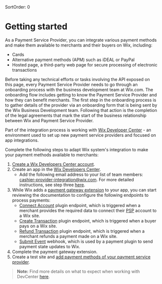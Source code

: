 SortOrder: 0
# Getting started
As a Payment Service Provider, you can integrate various payment methods and make them available to merchants and their buyers on Wix, including:
- Cards
- Alternative payment methods (APM) such as iDEAL or PayPal
- Hosted page, a third-party web page for secure processing of electronic transactions

Before taking any technical efforts or tasks involving the API exposed on this page, every Payment Service Provider needs to go through an onboarding process with the business development team at Wix.com.
The onboarding flow includes getting to know the Payment Service Provider and how they can benefit merchants. 
The first step in the onboarding process is to gather details of the provider via an onboarding form that is being sent by the Wix Business Development team. Following that action is the completion of the legal agreements that mark the start of the business relationship between Wix and Payment Service Provider.

Part of the integration process is working with [Wix Developer Center](https://dev.wix.com/) - an environment used to set up new payment service providers and focused on app integrations.

Complete the following steps to adapt Wix system's integration to make your payment methods available to merchants:

1. [Create a Wix Developers Center account](https://providers-platform.wixanswers.com/kb/en/article/how-to-open-a-devcenter-account).
2. Create an app in the [Wix Developers Center](https://dev.wix.com).
   - Add the following email address to your list of team members: [cashier-provider-integration@wix.com](mailto:cashier-provider-integration@wix.com). For more detailed instructions, see step three [here](https://providers-platform.wixanswers.com/kb/en/article/how-to-open-a-devcenter-account).
3. While Wix adds a [payment gateway extension](https://providers-platform.wixanswers.com/kb/en/article/adding-your-payment-providermethod-to-your-testing-site) to your app, you can start reviewing the documentation to configure the following endpoints to process payments:
    - [Connect Account](https://dev.wix.com/api/rest/payment-provider/provider-platform/account/connect-account) plugin endpoint, which is triggered when a merchant provides the required data to connect their [PSP](https://en.wikipedia.org/wiki/Payment_service_provider) account to a Wix site.
    - [Create Transaction](https://dev.wix.com/api/rest/payment-provider/provider-platform/transaction/create-transaction) plugin endpoint, which is triggered when a buyer pays on a Wix site.
    - [Refund Transaction](https://dev.wix.com/api/rest/payment-provider/provider-platform/transaction/refund-transaction) plugin endpoint, which is triggered when a merchant refunds a payment made on a Wix site.
    - [Submit Event](https://dev.wix.com/api/rest/payment-provider/provider-platform/event/submit-event) webhook, which is used by a payment plugin to send payment state updates to Wix.
4. Complete the payment gateway extension.
5. Create a test site and [add payment methods of your payment service provider](https://providers-platform.wixanswers.com/kb/en/article/adding-your-payment-providermethod-to-your-testing-site).

>**Note:**
>Find more details on what to expect when working with DevCenter [here](https://providers-platform.wixanswers.com/kb/en/article/getting-started-what-to-expect).
